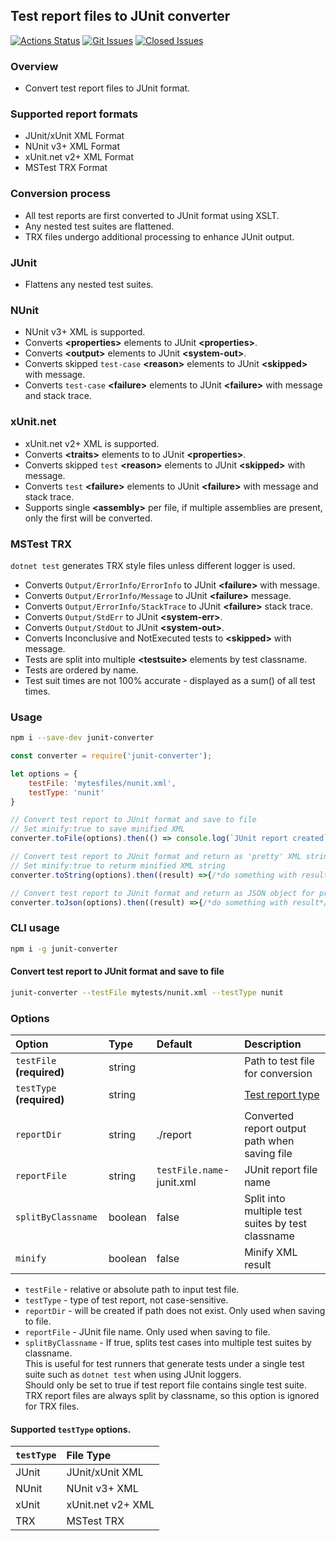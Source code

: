 ## Test report files to JUnit converter

[![Actions Status][github-img]][github-url]
[![Git Issues][issues-img]][issues-url]
[![Closed Issues][closed-issues-img]][closed-issues-url]

[//]: # ([![Codacy Badge][codacy-img]][codacy-url])

### Overview

- Convert test report files to JUnit format.

### Supported report formats

- JUnit/xUnit XML Format  
- NUnit v3+ XML Format  
- xUnit.net v2+ XML Format  
- MSTest TRX Format  

### Conversion process

 - All test reports are first converted to JUnit format using XSLT.
 - Any nested test suites are flattened.
 - TRX files undergo additional processing to enhance JUnit output.

### JUnit

- Flattens any nested test suites.

### NUnit

- NUnit v3+ XML is supported.
- Converts **&lt;properties&gt;** elements to JUnit **&lt;properties&gt;**.
- Converts **&lt;output&gt;** elements to JUnit **&lt;system-out&gt;**.
- Converts skipped `test-case` **&lt;reason&gt;** elements to JUnit **&lt;skipped&gt;** with message.
- Converts `test-case` **&lt;failure&gt;** elements to JUnit **&lt;failure&gt;** with message and stack trace.

### xUnit.net  

- xUnit.net v2+ XML is supported.
- Converts **&lt;traits&gt;** elements to  to JUnit **&lt;properties&gt;**.
- Converts skipped `test` **&lt;reason&gt;** elements to JUnit **&lt;skipped&gt;** with message.
- Converts `test` **&lt;failure&gt;** elements to JUnit **&lt;failure&gt;** with message and stack trace.
- Supports single **&lt;assembly&gt;** per file, if multiple assemblies are present, only the first will be converted.

### MSTest TRX

`dotnet test` generates TRX style files unless different logger is used.

- Converts `Output/ErrorInfo/ErrorInfo` to JUnit **&lt;failure&gt;** with message.
- Converts `Output/ErrorInfo/Message` to JUnit **&lt;failure&gt;** message.
- Converts `Output/ErrorInfo/StackTrace` to JUnit **&lt;failure&gt;** stack trace.
- Converts `Output/StdErr` to JUnit **&lt;system-err&gt;**.
- Converts `Output/StdOut` to JUnit **&lt;system-out&gt;**.
- Converts Inconclusive and NotExecuted tests to **&lt;skipped&gt;** with message.
- Tests are split into multiple **&lt;testsuite&gt;** elements by test classname.
- Tests are ordered by name.
- Test suit times are not 100% accurate - displayed as a sum() of all test times. 

### Usage

```bash
npm i --save-dev junit-converter
```

```js
const converter = require('junit-converter');

let options = {
    testFile: 'mytesfiles/nunit.xml',
    testType: 'nunit'
}

// Convert test report to JUnit format and save to file
// Set minify:true to save minified XML
converter.toFile(options).then(() => console.log(`JUnit report created`));

// Convert test report to JUnit format and return as 'pretty' XML string
// Set minify:true to returm minified XML string
converter.toString(options).then((result) =>{/*do something with result*/});

// Convert test report to JUnit format and return as JSON object for processing
converter.toJson(options).then((result) =>{/*do something with result*/});
```

### CLI usage

```bash
npm i -g junit-converter
```

#### Convert test report to JUnit format and save to file
```bash
junit-converter --testFile mytests/nunit.xml --testType nunit
```

### Options

| Option                    | Type    | Default                   | Description                                       |
|:--------------------------|:--------|:--------------------------|:--------------------------------------------------|
| `testFile` **(required)** | string  |                           | Path to test file for conversion                  |
| `testType` **(required)** | string  |                           | [Test report type](#supported-testtype-options)   |
| `reportDir`               | string  | ./report                  | Converted report output path when saving file     |
| `reportFile`              | string  | `testFile.name`-junit.xml | JUnit report file name                            |
| `splitByClassname`        | boolean | false                     | Split into multiple test suites by test classname |
| `minify`                  | boolean | false                     | Minify XML result                                 |

- `testFile` - relative or absolute path to input test file.
- `testType` - type of test report, not case-sensitive.
- `reportDir` - will be created if path does not exist. Only used when saving to file.
- `reportFile` - JUnit file name. Only used when saving to file.
- `splitByClassname` - If true, splits test cases into multiple test suites by classname.  
  This is useful for test runners that generate tests under a single test suite such as `dotnet test` when using JUnit loggers.  
  Should only be set to true if test report file contains single test suite.
  TRX report files are always split by classname, so this option is ignored for TRX files.

#### Supported `testType` options.

| `testType` | File Type         |
|:-----------|:------------------|
| JUnit      | JUnit/xUnit XML   |
| NUnit      | NUnit v3+ XML     |
| xUnit      | xUnit.net v2+ XML |
| TRX        | MSTest TRX        |


[issues-img]: https://img.shields.io/github/issues-raw/agracio/junit-converter.svg?style=flat-square
[issues-url]: https://github.com/agracio/junit-converter/issues
[closed-issues-img]: https://img.shields.io/github/issues-closed-raw/agracio/junit-converter.svg?style=flat-square&color=brightgreen
[closed-issues-url]: https://github.com/agracio/junit-converter/issues?q=is%3Aissue+is%3Aclosed

[codacy-img]: https://app.codacy.com/project/badge/Grade/1b8b8f9fdbce4267bf779197141657a2
[codacy-url]: https://app.codacy.com/gh/agracio/junit-converter/dashboard?utm_source=gh&utm_medium=referral&utm_content=&utm_campaign=Badge_grade

[github-img]: https://github.com/agracio/junit-converter/workflows/Test/badge.svg
[github-url]: https://github.com/agracio/edge-js/junit-converter/workflows/main.yml

